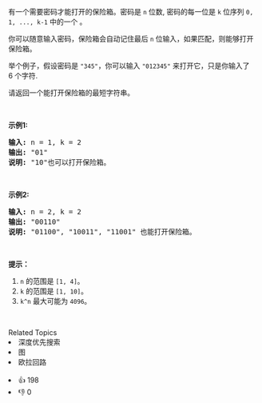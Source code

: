 <p>有一个需要密码才能打开的保险箱。密码是&nbsp;<code>n</code> 位数, 密码的每一位是&nbsp;<code>k</code>&nbsp;位序列&nbsp;<code>0, 1, ..., k-1</code>&nbsp;中的一个 。</p>

<p>你可以随意输入密码，保险箱会自动记住最后&nbsp;<code>n</code>&nbsp;位输入，如果匹配，则能够打开保险箱。</p>

<p>举个例子，假设密码是&nbsp;<code>"345"</code>，你可以输入&nbsp;<code>"012345"</code>&nbsp;来打开它，只是你输入了 6&nbsp;个字符.</p>

<p>请返回一个能打开保险箱的最短字符串。</p>

<p>&nbsp;</p>

<p><strong>示例1:</strong></p>

<pre><strong>输入:</strong> n = 1, k = 2
<strong>输出:</strong> "01"
<strong>说明:</strong> "10"也可以打开保险箱。
</pre>

<p>&nbsp;</p>

<p><strong>示例2:</strong></p>

<pre><strong>输入:</strong> n = 2, k = 2
<strong>输出:</strong> "00110"
<strong>说明: </strong>"01100", "10011", "11001" 也能打开保险箱。
</pre>

<p>&nbsp;</p>

<p><strong>提示：</strong></p>

<ol> 
 <li><code>n</code> 的范围是&nbsp;<code>[1, 4]</code>。</li> 
 <li><code>k</code> 的范围是&nbsp;<code>[1, 10]</code>。</li> 
 <li><code>k^n</code> 最大可能为&nbsp;<code>4096</code>。</li> 
</ol>

<p>&nbsp;</p>

<div><div>Related Topics</div><div><li>深度优先搜索</li><li>图</li><li>欧拉回路</li></div></div><br><div><li>👍 198</li><li>👎 0</li></div>